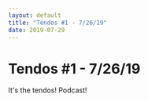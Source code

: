 ```yaml
---
layout: default
title: "Tendos #1 - 7/26/19"
date: 2019-07-29
---
```


# Tendos #1 - 7/26/19
It's the tendos! Podcast!
